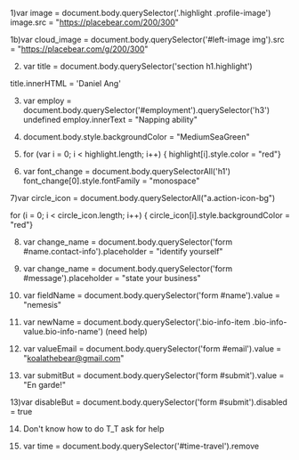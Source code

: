 1)var image = document.body.querySelector('.highlight .profile-image')
image.src = "https://placebear.com/200/300"

1b)var cloud_image = document.body.querySelector('#left-image img').src = "https://placebear.com/g/200/300"


2) var title = document.body.querySelector('section h1.highlight')

title.innerHTML = 'Daniel Ang'

3) var employ = document.body.querySelector('#employment').querySelector('h3')
undefined
employ.innerText = "Napping ability"

4) document.body.style.backgroundColor = "MediumSeaGreen"

5) for (var i = 0; i < highlight.length; i++) { highlight[i].style.color = "red"}

6) var font_change = document.body.querySelectorAll('h1')
font_change[0].style.fontFamily = "monospace"

7)var circle_icon = document.body.querySelectorAll("a.action-icon-bg")

for (i = 0; i < circle_icon.length; i++) { circle_icon[i].style.backgroundColor = "red"}

8) var change_name = document.body.querySelector('form #name.contact-info').placeholder = "identify yourself"

9) var change_name = document.body.querySelector('form #message').placeholder = "state your business"

10) var fieldName = document.body.querySelector('form #name').value = "nemesis"

10) var newName = document.body.querySelector('.bio-info-item .bio-info-value.bio-info-name')  (need help)

11) var valueEmail = document.body.querySelector('form #email').value = "koalathebear@gmail.com"

12) var submitBut = document.body.querySelector('form #submit').value = "En garde!"

13)var disableBut = document.body.querySelector('form #submit').disabled = true

14) Don't know how to do T_T ask for help

15) var time = document.body.querySelector('#time-travel').remove
